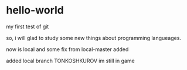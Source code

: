 # hello-world
my first test of git

so, i will glad to study some new things about programming langueages.

now is local and some fix from local-master added

added local branch TONKOSHKUROV
im still in game
